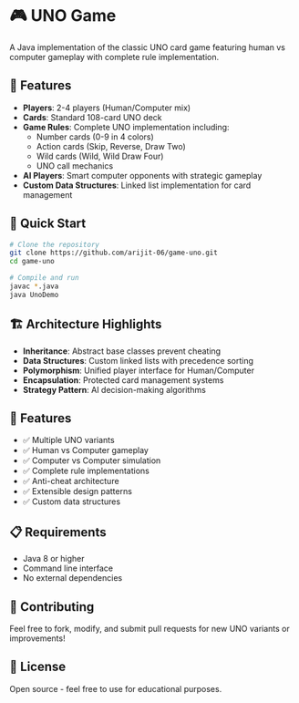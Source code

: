 # 🎮 UNO Game

A Java implementation of the classic UNO card game featuring human vs computer gameplay with complete rule implementation.

## 🎯 Features

- **Players**: 2-4 players (Human/Computer mix)
- **Cards**: Standard 108-card UNO deck
- **Game Rules**: Complete UNO implementation including:
  - Number cards (0-9 in 4 colors)
  - Action cards (Skip, Reverse, Draw Two)
  - Wild cards (Wild, Wild Draw Four)
  - UNO call mechanics
- **AI Players**: Smart computer opponents with strategic gameplay
- **Custom Data Structures**: Linked list implementation for card management

## 🚀 Quick Start

```bash
# Clone the repository
git clone https://github.com/arijit-06/game-uno.git
cd game-uno

# Compile and run
javac *.java
java UnoDemo
```

## 🏗️ Architecture Highlights

- **Inheritance**: Abstract base classes prevent cheating
- **Data Structures**: Custom linked lists with precedence sorting
- **Polymorphism**: Unified player interface for Human/Computer
- **Encapsulation**: Protected card management systems
- **Strategy Pattern**: AI decision-making algorithms

## 🎲 Features

- ✅ Multiple UNO variants
- ✅ Human vs Computer gameplay
- ✅ Computer vs Computer simulation
- ✅ Complete rule implementations
- ✅ Anti-cheat architecture
- ✅ Extensible design patterns
- ✅ Custom data structures

## 📋 Requirements

- Java 8 or higher
- Command line interface
- No external dependencies

## 🤝 Contributing

Feel free to fork, modify, and submit pull requests for new UNO variants or improvements!

## 📄 License

Open source - feel free to use for educational purposes.